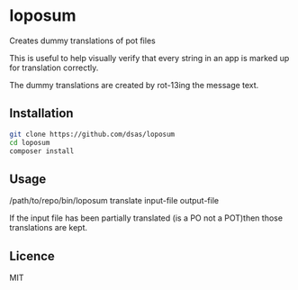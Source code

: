 # loposum
Creates dummy translations of pot files

This is useful to help visually verify that every string in an app is marked up for translation correctly.

The dummy translations are created by rot-13ing the message text.

## Installation

```bash
git clone https://github.com/dsas/loposum
cd loposum
composer install
```

## Usage
/path/to/repo/bin/loposum translate input-file output-file

If the input file has been partially translated (is a PO not a POT)then those translations are kept.

## Licence

MIT
